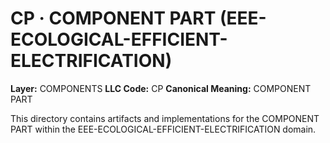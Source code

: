 # CP · COMPONENT PART (EEE-ECOLOGICAL-EFFICIENT-ELECTRIFICATION)

**Layer:** COMPONENTS
**LLC Code:** CP
**Canonical Meaning:** COMPONENT PART

This directory contains artifacts and implementations for the COMPONENT PART within the EEE-ECOLOGICAL-EFFICIENT-ELECTRIFICATION domain.
